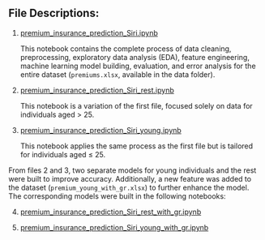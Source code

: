 ## File Descriptions:

1. [premium_insurance_prediction_Siri.ipynb](https://github.com/Sirilukkan/ml-project-premium-prediction/blob/main/Experimentation/premium_insurance_prediction_Siri.ipynb)

   This notebook contains the complete process of data cleaning, preprocessing, exploratory data analysis (EDA), feature engineering, machine learning model building, evaluation, and error analysis for the entire dataset (`premiums.xlsx`, available in the data folder).

2. [premium_insurance_prediction_Siri_rest.ipynb](https://github.com/Sirilukkan/ml-project-premium-prediction/blob/main/Experimentation/premium_insurance_prediction_Siri_rest.ipynb)

   This notebook is a variation of the first file, focused solely on data for individuals aged > 25.

3. [premium_insurance_prediction_Siri_young.ipynb](https://github.com/Sirilukkan/ml-project-premium-prediction/blob/main/Experimentation/premium_insurance_prediction_Siri_young.ipynb)

   This notebook applies the same process as the first file but is tailored for individuals aged ≤ 25.

From files 2 and 3, two separate models for young individuals and the rest were built to improve accuracy. Additionally, a new feature was added to the dataset (`premium_young_with_gr.xlsx`) to further enhance the model. The corresponding models were built in the following notebooks:

4. [premium_insurance_prediction_Siri_rest_with_gr.ipynb](https://github.com/Sirilukkan/ml-project-premium-prediction/blob/main/Experimentation/premium_insurance_prediction_Siri_rest_with_gr.ipynb)

5. [premium_insurance_prediction_Siri_young_with_gr.ipynb](https://github.com/Sirilukkan/ml-project-premium-prediction/blob/main/Experimentation/premium_insurance_prediction_Siri_young_with_gr.ipynb)

